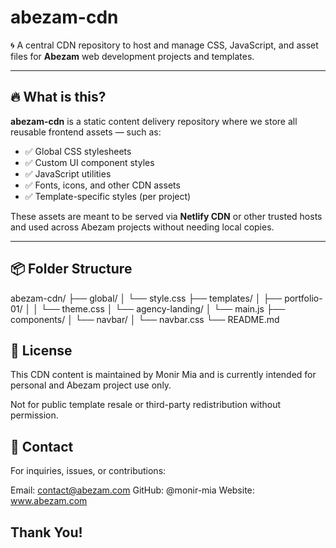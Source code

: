# abezam-cdn

🌀 A central CDN repository to host and manage CSS, JavaScript, and asset files for **Abezam** web development projects and templates.

---

## 🔥 What is this?

**abezam-cdn** is a static content delivery repository where we store all reusable frontend assets — such as:

- ✅ Global CSS stylesheets  
- ✅ Custom UI component styles  
- ✅ JavaScript utilities  
- ✅ Fonts, icons, and other CDN assets  
- ✅ Template-specific styles (per project)

These assets are meant to be served via **Netlify CDN** or other trusted hosts and used across Abezam projects without needing local copies.

---

## 📦 Folder Structure
abezam-cdn/
├── global/
│ └── style.css
├── templates/
│ ├── portfolio-01/
│ │ └── theme.css
│ └── agency-landing/
│ └── main.js
├── components/
│ └── navbar/
│ └── navbar.css
└── README.md

## 🔐 License
This CDN content is maintained by Monir Mia and is currently intended for personal and Abezam project use only.

Not for public template resale or third-party redistribution without permission.

## 🤝 Contact
For inquiries, issues, or contributions:

Email: contact@abezam.com
GitHub: @monir-mia
Website: www.abezam.com

## Thank You!
 
